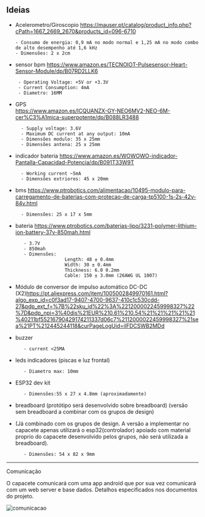 ## Ideias

- Acelerometro/Giroscopio
https://mauser.pt/catalog/product_info.php?cPath=1667_2669_2670&products_id=096-6710 

      - Consumo de energia: 0,9 mA no modo normal e 1,25 mA no modo combo de alto desempenho até 1,6 kHz
      - Dimensões: 2 x 2cm	 		

- sensor bpm
https://www.amazon.es/TECNOIOT-Pulsesensor-Heart-Sensor-Module/dp/B07RD2LLK6	

       - Operating Voltage: +5V or +3.3V
       - Current Consumption: 4mA
       - Diametro: 16MM
       
- GPS	
https://www.amazon.es/ICQUANZX-GY-NEO6MV2-NEO-6M-cer%C3%A1mica-superpotente/dp/B088LR3488

        - Supply voltage: 3.6V
        - Maximum DC current at any output: 10mA
        - Dimensões modulo: 35 x 25mm
        - Dimensões antena: 25 x 25mm

- indicador bateria	
https://www.amazon.es/WOWOWO-indicador-Pantalla-Capacidad-Potencia/dp/B091T33W9T

        - Working current ~5mA
        - Dimensões extriores: 45 x 20mm

- bms
https://www.ptrobotics.com/alimentacao/10495-modulo-para-carregamento-de-baterias-com-protecao-de-carga-tp5100-1s-2s-42v-84v.html		

        - Dimensões: 25 x 17 x 5mm

- bateria
https://www.ptrobotics.com/baterias-lipo/3231-polymer-lithium-ion-battery-37v-850mah.html	

         - 3.7V
         - 850mah
         - Dimensões:
                        Length: 48 ± 0.4mm
                        Width: 30 ± 0.4mm
                        Thickness: 6.0 0.2mm
                        Cable: 150 ± 3.0mm (26AWG UL 1007)

- Módulo de conversor de impulso automático DC-DC (X2)https://pt.aliexpress.com/item/1005002849970161.html?algo_exp_id=c0f3ad17-9407-4700-9637-410c1c530cdd-27&pdp_ext_f=%7B%22sku_id%22%3A%2212000022459998327%22%7D&pdp_npi=3%40dis%21EUR%210.61%210.54%21%21%21%21%21%40211bf55216790429174211337d06c7%2112000022459998327%21sea%21PT%212445244118&curPageLogUid=ilFDCSWB2MDd

- buzzer

         - current <25MA

- leds indicadores (piscas e luz frontal)

         - Diametro max: 10mm

- ESP32 dev kit

         - Dimensões:55 x 27 x 4.8mm (aproximadamente)

- breadboard (protótipo será desenvolvido sobre breadboard) (versão sem breadboard a combinar com os grupos de design)
- (Já combinado com os grupos de design. A versão a implementar no capacete apenas utilizará o esp32(controlador) apoiado com material proprio do capacete desenvolvido pelos grupos, não será utilizada a breadboard).

         - Dimensões: 54 x 82 x 9mm

-------

Comunicação

O capacete comunicará com uma app android que por sua vez comunicará com um web server e base dados.
Detalhos especificados nos documentos do projeto.


![comunicacao](https://user-images.githubusercontent.com/75837129/225879553-e34f789d-0b10-48fb-9bc0-35992ba3a628.jpeg)




